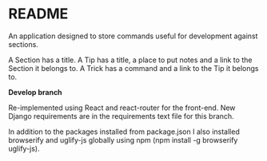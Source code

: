 # README #

An application designed to store commands useful for development against sections.

A Section has a title.
A Tip has a title, a place to put notes and a link to the Section it belongs to.
A Trick has a command and a link to the Tip it belongs to.

**Develop branch**

Re-implemented using React and react-router for the front-end. New Django requirements are in the requirements text file for this branch.

In addition to the packages installed from package.json I also installed browserify and uglify-js globally using npm (npm install -g browserify uglify-js).